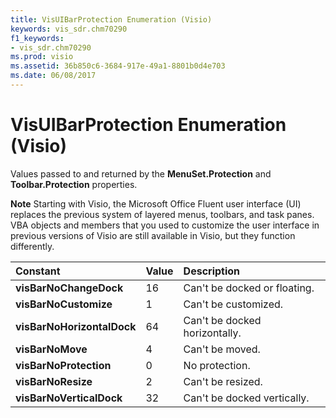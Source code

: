 ```yaml
---
title: VisUIBarProtection Enumeration (Visio)
keywords: vis_sdr.chm70290
f1_keywords:
- vis_sdr.chm70290
ms.prod: visio
ms.assetid: 36b850c6-3684-917e-49a1-8801b0d4e703
ms.date: 06/08/2017
---
```



# VisUIBarProtection Enumeration (Visio)

Values passed to and returned by the **MenuSet.Protection** and **Toolbar.Protection** properties.


 **Note**  Starting with Visio, the Microsoft Office Fluent user interface (UI) replaces the previous system of layered menus, toolbars, and task panes. VBA objects and members that you used to customize the user interface in previous versions of Visio are still available in Visio, but they function differently.



|**Constant**|**Value**|**Description**|
|:-----|:-----|:-----|
| **visBarNoChangeDock**|16|Can't be docked or floating.|
| **visBarNoCustomize**|1|Can't be customized.|
| **visBarNoHorizontalDock**|64|Can't be docked horizontally.|
| **visBarNoMove**|4|Can't be moved.|
| **visBarNoProtection**|0|No protection.|
| **visBarNoResize**|2|Can't be resized.|
| **visBarNoVerticalDock**|32|Can't be docked vertically.|

